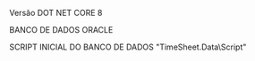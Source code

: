 Versão DOT NET CORE 8

BANCO DE DADOS ORACLE

SCRIPT INICIAL DO  BANCO DE DADOS "TimeSheet.Data\Script"
